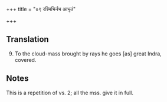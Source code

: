 +++
title = "०९ रश्मिभिर्नभ आभृतं"

+++
## Translation
9. To the cloud-mass brought by rays he goes \[as\] great Indra,  
covered.

## Notes
This is a repetition of vs. 2; all the mss. give it in full.
